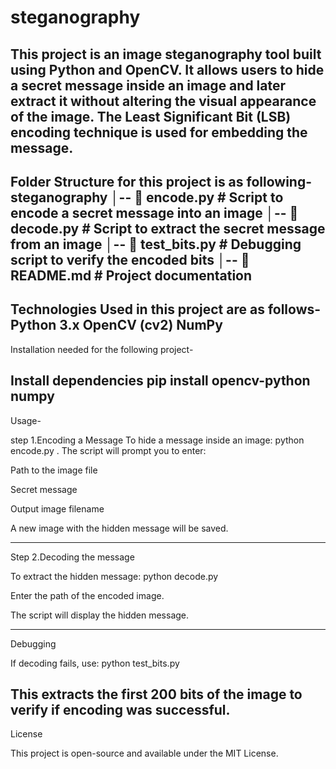 # steganography
This project is an image steganography tool built using Python and OpenCV. It allows users to hide a secret message inside an image and later extract it without altering the visual appearance of the image. The Least Significant Bit (LSB) encoding technique is used for embedding the message.
-------------------------------------------------------------------------------------

Folder Structure for this project is as following-
 steganography
│-- 📄 encode.py    # Script to encode a secret message into an image
│-- 📄 decode.py    # Script to extract the secret message from an image
│-- 📄 test_bits.py # Debugging script to verify the encoded bits
│-- 📄 README.md    # Project documentation
-------------------------------------------------------------------------------------

Technologies Used in this project are as follows-
Python 3.x
OpenCV (cv2)
NumPy
-------------------------------------------------------------------------------------
 
 Installation needed for the following project-

 Install dependencies
 pip install opencv-python numpy
-------------------------------------------------------------------------------------

 Usage-

 step 1.Encoding a Message
To hide a message inside an image:
python encode.py
.
The script will prompt you to enter:

Path to the image file

Secret message

Output image filename

A new image with the hidden message will be saved.

-------------------------------------------------------------------------------------
Step 2.Decoding the message

To extract the hidden message:
python decode.py

Enter the path of the encoded image.

The script will display the hidden message.

------------------------------------------------------------------------------------
Debugging

If decoding fails, use:
python test_bits.py

This extracts the first 200 bits of the image to verify if encoding was successful.
-------------------------------------------------------------------------------------
License

This project is open-source and available under the MIT License.
